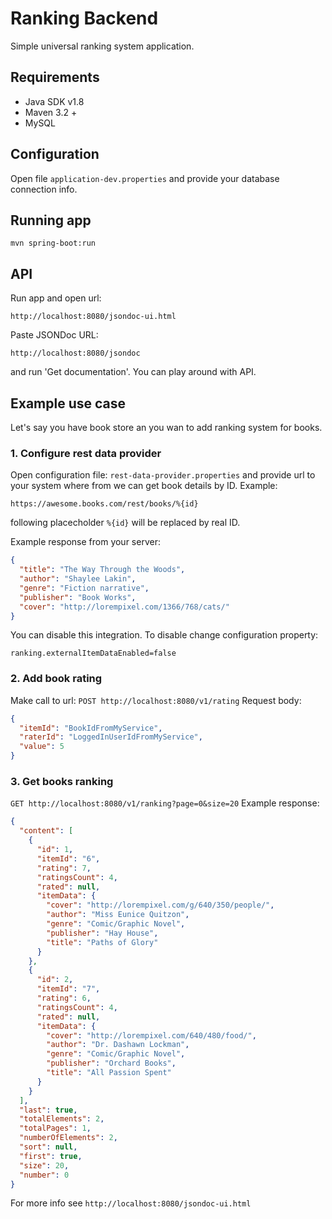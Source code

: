 # Ranking Backend
Simple universal ranking system application.

## Requirements
- Java SDK v1.8
- Maven 3.2 +
- MySQL

## Configuration
Open file `application-dev.properties` and provide your database connection info.

## Running app
```
mvn spring-boot:run
```

## API
Run app and open url:
```
http://localhost:8080/jsondoc-ui.html
```
Paste JSONDoc URL:
```
http://localhost:8080/jsondoc
```
and run 'Get documentation'.
You can play around with API.

## Example use case
Let's say you have book store an you wan to add ranking system for books.

### 1. Configure rest data provider
Open configuration file: `rest-data-provider.properties` and provide url to your system where from we can get book details by ID.
Example:
```
https://awesome.books.com/rest/books/%{id}
```
following placecholder `%{id}` will be replaced by real ID.

Example response from your server:
```json
{
  "title": "The Way Through the Woods",
  "author": "Shaylee Lakin",
  "genre": "Fiction narrative",
  "publisher": "Book Works",
  "cover": "http://lorempixel.com/1366/768/cats/"
}
```

You can disable this integration. To disable change configuration property:
```
ranking.externalItemDataEnabled=false
```

### 2. Add book rating
Make call to url:
`POST http://localhost:8080/v1/rating`
Request body:
```json
{
  "itemId": "BookIdFromMyService",
  "raterId": "LoggedInUserIdFromMyService",
  "value": 5
}
```

### 3. Get books ranking
`GET http://localhost:8080/v1/ranking?page=0&size=20`
Example response:
```json
{
  "content": [
    {
      "id": 1,
      "itemId": "6",
      "rating": 7,
      "ratingsCount": 4,
      "rated": null,
      "itemData": {
        "cover": "http://lorempixel.com/g/640/350/people/",
        "author": "Miss Eunice Quitzon",
        "genre": "Comic/Graphic Novel",
        "publisher": "Hay House",
        "title": "Paths of Glory"
      }
    },
    {
      "id": 2,
      "itemId": "7",
      "rating": 6,
      "ratingsCount": 4,
      "rated": null,
      "itemData": {
        "cover": "http://lorempixel.com/640/480/food/",
        "author": "Dr. Dashawn Lockman",
        "genre": "Comic/Graphic Novel",
        "publisher": "Orchard Books",
        "title": "All Passion Spent"
      }
    }
  ],
  "last": true,
  "totalElements": 2,
  "totalPages": 1,
  "numberOfElements": 2,
  "sort": null,
  "first": true,
  "size": 20,
  "number": 0
}
```

For more info see `http://localhost:8080/jsondoc-ui.html`